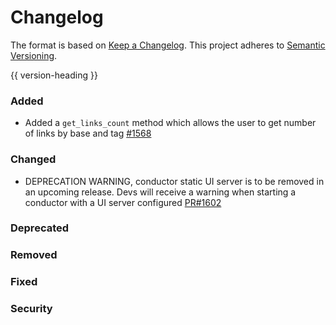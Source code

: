 # Changelog
The format is based on [Keep a Changelog](https://keepachangelog.com/en/1.0.0/).
This project adheres to [Semantic Versioning](https://semver.org/spec/v2.0.0.html).

{{ version-heading }}

### Added
- Added a `get_links_count` method which allows the user to get number of links by base and tag [#1568](https://github.com/holochain/holochain-rust/pull/1568)

### Changed

- DEPRECATION WARNING, conductor static UI server is to be removed in an upcoming release. Devs will receive a warning when starting a conductor with a UI server configured [PR#1602](https://github.com/holochain/holochain-rust/pull/1602)

### Deprecated

### Removed

### Fixed

### Security

